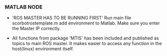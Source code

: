 ### MATLAB NODE

* 'ROS MASTER HAS TO BE RUNNING FIRST'
Run main file scorbotrostemplate.m
add environment to Matlab.
Make sure you enter the Master IP correctly.

* All functions from package 'MTIS' has been included and published as topics to main ROS master.
It makes easier to access any function in the host(linux) environment itself.
